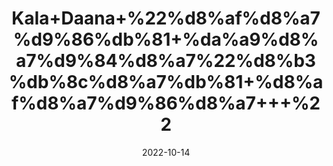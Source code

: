 ---
title: 'Kala+Daana+%22%d8%af%d8%a7%d9%86%db%81+%da%a9%d8%a7%d9%84%d8%a7%22%d8%b3%db%8c%d8%a7%db%81+%d8%af%d8%a7%d9%86%d8%a7+++%22'
date: '2022-10-14' 
metatag: '' 
inventory: '0' 
draft: false 
# meta description 
shortDescripton: 'It+is+used+for+the+treatment+of+skin+diseases%2c+fever%2c+headache%2c+worm+infestation.'
description: 'Seed'
longdescription: ''
featured: True
# product Price
price: '100.0'
# Product Short Description
shortDescription: 'It+is+used+for+the+treatment+of+skin+diseases%2c+fever%2c+headache%2c+worm+infestation.'
productID: '281EB70A-1B23-ED11-9968-005056B3A416'
type: 'products'
category: 'Seed' 
thumnailproduct: 'https://eraconnect.blob.core.windows.net/product-images/aminsaddiquidawakhana/281EB70A-1B23-ED11-9968-005056B3A416.webp' 
images:
  - image: 'https://eraconnect.blob.core.windows.net/product-images/aminsaddiquidawakhana/281EB70A-1B23-ED11-9968-005056B3A416.webp'  
Variants:
---